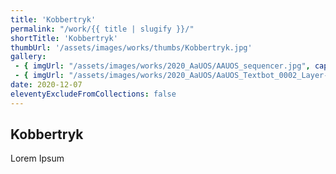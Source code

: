 ```yaml
---
title: 'Kobbertryk'
permalink: "/work/{{ title | slugify }}/"
shortTitle: 'Kobbertryk'
thumbUrl: '/assets/images/works/thumbs/Kobbertryk.jpg'
gallery:
 - { imgUrl: "/assets/images/works/2020_AaUOS/AAUOS_sequencer.jpg", caption: "" }
 - { imgUrl: "/assets/images/works/2020_AaUOS/AaUOS_Textbot_0002_Layer-20.jpg", caption: "" }
date: 2020-12-07
eleventyExcludeFromCollections: false
---
```



<div class="Grid Grid--gutters Grid--full large-Grid--fit">
  <div class="Grid-cell">
    <div class='headerGroup'>
      <h2>Kobbertryk</h2>
      <p>Lorem Ipsum</p>
    </div>
  </div>
</div>